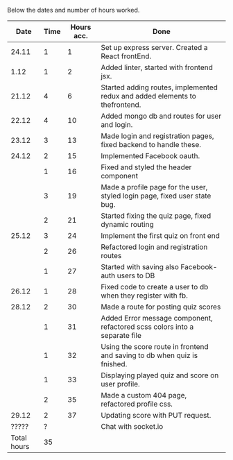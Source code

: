 Below the dates and number of hours worked.

| Date        | Time | Hours acc. | Done                                                                        |
| ----------- | ---- | ---------- | --------------------------------------------------------------------------- |
| 24.11       | 1    | 1          | Set up express server. Created a React frontEnd.                            |
| 1.12        | 1    | 2          | Added linter, started with frontend jsx.                                    |
| 21.12       | 4    | 6          | Started adding routes, implemented redux and added elements to thefrontend. |
| 22.12       | 4    | 10         | Added mongo db and routes for user and login.                               |
| 23.12       | 3    | 13         | Made login and registration pages, fixed backend to handle these.           |
| 24.12       | 2    | 15         | Implemented Facebook oauth.                                                 |
|             | 1    | 16         | Fixed and styled the header component                                       |
|             | 3    | 19         | Made a profile page for the user, styled login page, fixed user state bug.  |
|             | 2    | 21         | Started fixing the quiz page, fixed dynamic routing                         |
| 25.12       | 3    | 24         | Implement the first quiz on front end                                       |
|             | 2    | 26         | Refactored login and registration routes                                    |
|             | 1    | 27         | Started with saving also Facebook-auth users to DB                          |
| 26.12       | 1    | 28         | Fixed code to create a user to db when they register with fb.               |
| 28.12       | 2    | 30         | Made a route for posting quiz scores                                        |
|             | 1    | 31         | Added Error message component, refactored scss colors into a separate file  |
|             | 1    | 32         | Using the score route in frontend and saving to db when quiz is fnished.    |
|             | 1    | 33         | Displaying played quiz and score on user profile.                           |
|             | 2    | 35         | Made a custom 404 page, refactored profile css.                             |
| 29.12       | 2    | 37         | Updating score with PUT request.                                            |
| ?????       | ?    |            | Chat with socket.io                                                         |
| Total hours | 35   |            |
